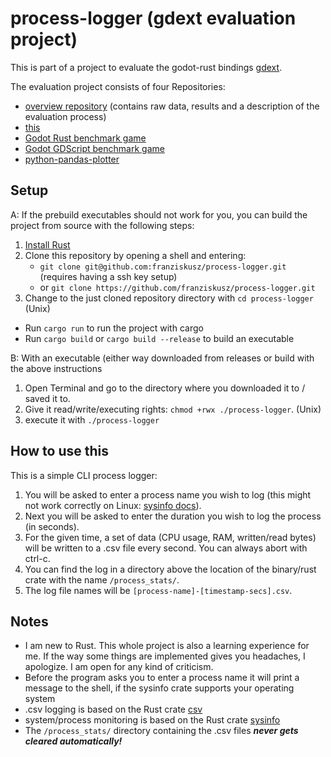 # process-logger (gdext evaluation project)

This is part of a project to evaluate the godot-rust bindings [gdext](https://github.com/godot-rust/gdext).

The evaluation project consists of four Repositories:

- [overview repository](https://github.com/franziskusz/gdext-evaluation) (contains raw data, results and a description of the evaluation process)
- [this](https://github.com/franziskusz/process-logger)
- [Godot Rust benchmark game](https://github.com/franziskusz/dodge-r)
- [Godot GDScript benchmark game](https://github.com/franziskusz/dodge-gds)
- [python-pandas-plotter](https://github.com/franziskusz/pandas-plotter)

## Setup

A:
If the prebuild executables should not work for you, you can build the project from source with the following steps:
1. [Install Rust](https://doc.rust-lang.org/book/ch01-01-installation.html)
2. Clone this repository by opening a shell and entering:
   - `git clone git@github.com:franziskusz/process-logger.git` (requires having a ssh key setup)
   - or `git clone https://github.com/franziskusz/process-logger.git` 
3. Change to the just cloned repository directory with `cd process-logger` (Unix)
- Run `cargo run` to run the project with cargo
- Run `cargo build` or `cargo build --release` to build an executable

B:
With an executable (either way downloaded from releases or build with the above instructions
1. Open Terminal and go to the directory where you downloaded it to / saved it to.
2. Give it read/write/executing rights: `chmod +rwx ./process-logger`. (Unix)
3. execute it with `./process-logger`

## How to use this
This is a simple CLI process logger:

1. You will be asked to enter a process name you wish to log (this might not work correctly on Linux: [sysinfo docs](https://docs.rs/sysinfo/0.30.6/sysinfo/struct.Process.html)).
2. Next you will be asked to enter the duration you wish to log the process (in seconds).
3. For the given time, a set of data (CPU usage, RAM, written/read bytes) will be written to a .csv file every second. You can always abort with ctrl-c.
4. You can find the log in a directory above the location of the binary/rust crate with the name `/process_stats/`.
5. The log file names will be `[process-name]-[timestamp-secs].csv`.

## Notes

- I am new to Rust. This whole project is also a learning experience for me. If the way some things are implemented gives you headaches, I apologize. I am open for any kind of criticism.
- Before the program asks you to enter a process name it will print a message to the shell, if the sysinfo crate supports your operating system
- .csv logging is based on the Rust crate [csv](https://crates.io/crates/csv)
- system/process monitoring is based on the Rust crate [sysinfo](https://crates.io/crates/sysinfo)
- The `/process_stats/` directory containing the .csv files ***never gets cleared automatically!***
